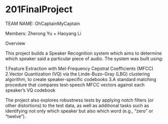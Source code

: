 # 201FinalProject

TEAM NAME: OhCaptainMyCaptain

Members: Zherong Yu + Haoyang Li

Overview

This project builds a Speaker Recognition system which aims to determine which speaker said a particular piece of audio. 
The system was built using:

1.Feature Extraction with Mel-Frequency Cepstral Coefficients (MFCC)
2.Vector Quantization (VQ) via the Linde-Buzo-Gray (LBG) clustering algorithm, to create speaker-specific codebooks
3.A standard matching procedure that compares test-speech MFCC vectors against each speaker’s VQ codebook

The project also explores robustness tests by applying notch filters (or other distortions) to the test data, as well as additional tasks such as identifying not only which speaker but also which word (e.g., “zero” or “twelve”).



